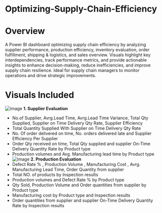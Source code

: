 # Optimizing-Supply-Chain-Efficiency
# Overview
A Power BI dashboard optimizing supply chain efficiency by analyzing supplier performance, production efficiency, inventory evaluation, order fulfillment, shipping & logistics, and sales overview. Visuals highlight key interdependencies, track performance metrics, and provide actionable insights to enhance decision-making, reduce inefficiencies, and improve supply chain resilience. Ideal for supply chain managers to monitor operations and drive strategic improvements.
# Visuals Included
![image](https://github.com/user-attachments/assets/07fb26e1-7fd3-4df8-9e13-d3d660fe4228)
**1. Supplier Evaluation**
- No.of Supplier, Avrg.Lead Time, Avrg.Lead Time Variance, Total Qty Supplied, Supplier on Time Delivery Qty Rate, Supplier Efficiency 
-  Total Quantity Supplied With Supplier on Time Delivery Qty Rate
-  No. Of order delivered on time, No. orders delivered late and Supplier Efficiency Per Supplier
-  Order Qty received on time, Total Qty supplied and supplier On-Time Delivery Quantity Rate by Product type
-  Production volumes and Avg. Manufacturing lead time by Product type
![image](https://github.com/user-attachments/assets/0e304cd7-7e04-48bf-9c31-694c0cdcc9a5)
**2. Production Evaluation**
- Defect Rate % , Production Volume , Manufacturing Cost , Avrg. Manufacturing Lead Time, Order Quantity from supplier
- Total NO. of products by Inspection results
- Production volumes and Defect Rate % by Product type
- Qty Sold, Production Volume and Order quantities from supplier by Product type
- Manufacturing cost by Product type and Inspection results
- Order quantities from supplier and supplier On-Time Delivery Quantity Rate by Inspection results

